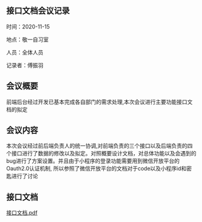 ## 接口文档会议记录

时间：2020-11-15

地点：敬一自习室

人员：全体人员

记录者：傅振羽

## 会议概要

前端后台经过开发已基本完成各自部门的需求处理,本次会议进行主要功能接口文档的拟定

## 会议内容

本次会议经过前后端负责人的统一协调,对前端负责的三个接口以及后端负责的四个接口进行了数据的修改以及拟定。对照概要设计文档，对总体功能以及会遇到的bug进行了方案设置。并且由于小程序的登录功能需要用到微信开放平台的Oauth2.0认证机制, 所以参照了微信开放平台的文档对于code以及小程序id和密匙进行了讨论

## 接口文档

[接口文档.pdf](接口文档.pdf) 